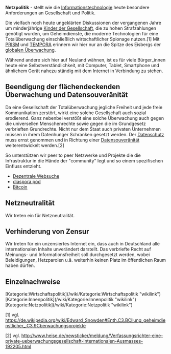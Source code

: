 **Netzpolitik** - stellt wie die
[Informationstechnologie](/wiki/Informationstechnologie "wikilink") heute
besondere Anforderungen an Gesellschaft und Politik.

Die vielfach noch heute ungeklärten Diskussionen der vergangenen Jahre
um minderjährige [Kinder der
Gesellschaft](/wiki/Kinder_der_Gesellschaft "wikilink"), die zu hohen
Strafzahlungen genötigt wurden, um Geheimdienste, die moderne
Technologien für eine Totalüberwachung einschließlich wirtschaftlicher
Spionage nutzen.[1] Mit [PRISM](https://de.wikipedia.org/wiki/PRISM) und
[TEMPORA](https://de.wikipedia.org/wiki/Tempora) erinnern wir hier nur
an die Spitze des Eisbergs der [globalen
Überwachung](https://de.wikipedia.org/wiki/Globale_%C3%9Cberwachungs-_und_Spionageaff%C3%A4re).

Während andere sich hier auf Neuland wähnen, ist es für viele
Bürger\_innen heute eine Selbstverständlichkeit, mit Computer, Tablet,
Smartphone und ähnlichem Gerät nahezu ständig mit dem Internet in
Verbindung zu stehen.

Beendigung der flächendeckenden Überwachung und Datensouveränität
-----------------------------------------------------------------

Da eine Gesellschaft der Totalüberwachung jegliche Freiheit und jede
freie Kommunikation zerstört, wirkt eine solche Gesellschaft auch sozial
erodierend. Ganz nebenbei verstößt eine solche Überwachung auch gegen
die universellen Menschenrechte sowie gegen die im Grundgesetz
verbrieften Grundrechte. Nicht nur dem Staat auch privaten Unternehmen
müssen in ihrem Datenhunger Schranken gesetzt werden. Der
[Datenschutz](/wiki/Datenschutz "wikilink") muss ernst genommen und in
Richtung einer [Datensouveränität](/wiki/Datensouveränität "wikilink")
weiterentwickelt werden.[2]

So unterstützen wir peer to peer Netzwerke und Projekte die die
Infrastruktur in die Hände der "community" legt und so einem
spezifischen Einfluss entzieht.

-   [ Dezentrale Websuche](http://www.yacy.de "wikilink")
-   [ diaspora pod](https://diasporafoundation.org "wikilink")
-   [ Bitcoin](https://de.wikipedia.org/wiki/Bitcoin "wikilink")

Netzneutralität
---------------

Wir treten ein für Netzneutralität.

Verhinderung von Zensur
-----------------------

Wir treten für ein unzensiertes Internet ein, dass auch in Deutschland
alle internationalen Inhalte unverändert darstellt. Das verbriefte Recht
auf Meinungs- und Informationsfreiheit soll durchgesetzt werden, wobei
Beleidigungen, Hetzparolen u.ä. weiterhin keinen Platz im öffentlichen
Raum haben dürfen.

Einzelnachweise
---------------

<references />
[Kategorie:Wirtschaftspolitik](/wiki/Kategorie:Wirtschaftspolitik "wikilink")
[Kategorie:Innenpolitik](/wiki/Kategorie:Innenpolitik "wikilink")
[Kategorie:Netzpolitik](/wiki/Kategorie:Netzpolitik "wikilink")

[1] vgl.
<https://de.wikipedia.org/wiki/Edward_Snowden#Enth.C3.BCllung_geheimdienstlicher_.C3.9Cberwachungsprojekte>

[2] vgl.
<http://www.heise.de/newsticker/meldung/Verfassungsrichter-eine-private-ueberwachungsgesellschaft-internationalen-Ausmasses-192205.html>
